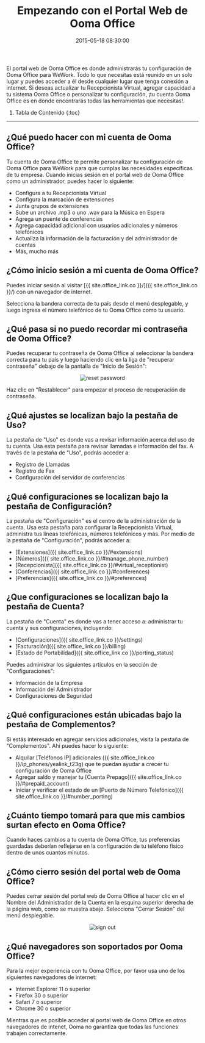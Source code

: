 ﻿---
layout: post
title:  Empezando con el Portal Web de Ooma Office
date:   2015-05-18 08:30:00
country: [Colombia]
language: [Spanish]
locale: [co-es]
category: [wework]
tags: [getting-started, activation-and-setup, ooma-office-manager, admin-features, wework]
---

El portal web de Ooma Office es donde administrarás tu configuración de Ooma Office para WeWork. Todo lo que necesitas está reunido en un solo lugar y puedes acceder a él desde cualquier lugar que tenga conexión a internet. Si deseas actualizar tu Recepcionista Virtual, agregar capacidad a tu sistema Ooma Office o personalizar tu configuración, ¡tu cuenta Ooma Office es en donde encontrarás todas las herramientas que necesitas!.

1. Tabla de Contenido
{:toc}
* * *

## ¿Qué puedo hacer con mi cuenta de Ooma Office?

Tu cuenta de Ooma Office te permite personalizar tu configuración de Ooma Office para WeWork para que cumplas las necesidades específicas de tu empresa. Cuando inicias sesión en el portal web de Ooma Office como un administrador, puedes hacer lo siguiente:

* Configura a tu Recepcionista Virtual
* Configura la marcación de extensiones
* Junta grupos de extensiones
* Sube un archivo .mp3 o uno .wav para la Música en Espera
* Agrega un puente de conferencias
* Agrega capacidad adicional con usuarios adicionales y números telefónicos
* Actualiza la información de la facturación y del administrador de cuentas
* Más, mucho más

## ¿Cómo inicio sesión a mi cuenta de Ooma Office?

Puedes iniciar sesión al visitar [{{ site.office_link.co }}/]({{ site.office_link.co }}/) con un navegador de internet.

Selecciona la bandera correcta de tu país desde el menú desplegable, y luego ingresa el número telefónico de tu Ooma Office como tu usuario.

## ¿Qué pasa si no puedo recordar mi contraseña de Ooma Office?

Puedes recuperar tu contraseña de Ooma Office al seleccionar la bandera correcta para tu país y luego haciendo clic en la liga de "recuperar contraseña" debajo de la pantalla de "Inicio de Sesión":

<p align="center"><img alt="reset password" src="{{ site.baseurl }}/assets/images/ooma_office_wework/login_screen_reset_password.png" /></p>

Haz clic en "Restablecer" para empezar el proceso de recuperación de contraseña.

## ¿Qué ajustes se localizan bajo la pestaña de Uso?

La pestaña de "Uso" es donde vas a revisar información acerca del uso de tu cuenta. Usa esta pestaña para revisar llamadas e información del fax. A través de la pestaña de "Uso", podrás acceder a:

* Registro de Llamadas
* Registro de Fax
* Configuración del servidor de conferencias

## ¿Qué configuraciones se localizan bajo la pestaña de Configuración?

La pestaña de "Configuración" es el centro de la administración de la cuenta. Usa esta pestaña para configurar la Recepcionista Virtual, administra tus líneas telefónicas, números telefónicos y más. Por medio de la pestaña de "Configuración", podrás acceder a:

* [Extensiones]({{ site.office_link.co }}/#extensions)
* [Números]({{ site.office_link.co }}/#manage_phone_number)
* [Recepcionista]({{ site.office_link.co }}/#virtual_receptionist)
* [Conferencias]({{ site.office_link.co }}/#conferences)
* [Preferencias]({{ site.office_link.co }}/#preferences)

## ¿Que configuraciones se localizan bajo la pestaña de Cuenta?

La pestaña de "Cuenta" es donde vas a tener acceso a: administrar tu cuenta y sus configuraciones, incluyendo:

* [Configuraciones]({{ site.office_link.co }}/settings)
* [Facturación]({{ site.office_link.co }}/billing)
* [Estado de Portabilidad]({{ site.office_link.co }}/porting_status)

Puedes administrar los siguientes artículos en la sección de "Configuraciones":

* Información de la Empresa
* Información del Administrador
* Configuraciones de Seguridad

## ¿Qué configuraciones están ubicadas bajo la pestaña de Complementos?

Si estás interesado en agregar servicios adicionales, visita la pestaña de "Complementos". Ahí puedes hacer lo siguiente:

* Alquilar [Teléfonos IP] adicionales ({{ site.office_link.co }}/ip_phones/yealink_t23g) que te puedan ayudar a crecer tu configuración de Ooma Office
* Agregar saldo y manejar tu [Cuenta Prepago]({{ site.office_link.co }}/#prepaid_account)
* Iniciar y verificar el estado de un [Puerto de Número Telefónico]({{ site.office_link.co }}/#number_porting)

## ¿Cuánto tiempo tomará para que mis cambios surtan efecto en Ooma Office?

Cuando haces cambios a tu cuenta de Ooma Office, tus preferencias guardadas deberían reflejarse en la configuración de tu teléfono físico dentro de unos cuantos minutos.

## ¿Cómo cierro sesión del portal web de Ooma Office?

Puedes cerrar sesión del portal web de Ooma Office al hacer clic en el Nombre del Administrador de la Cuenta en la esquina superior derecha de la página web, como se muestra abajo. Selecciona "Cerrar Sesión" del menú desplegable.

<p align="center"><img alt="sign out" src="{{ site.baseurl }}/assets/images/ooma_office_manager/sign_out.png" /></p>

## ¿Qué navegadores son soportados por Ooma Office?

Para la mejor experiencia con tu Ooma Office, por favor usa uno de los siguientes navegadores de internet:

* Internet Explorer 11 o superior
* Firefox 30 o superior
* Safari 7 o superior
* Chrome 30 o superior

Mientras que es posible acceder al portal web de Ooma Office en otros navegadores de intenet, Ooma no garantiza que todas las funciones trabajen correctamente.